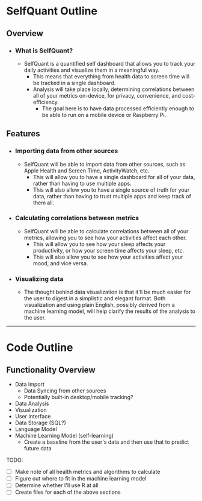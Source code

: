 # SelfQuant Outline

## Overview
- ### What is SelfQuant?
  - SelfQuant is a quantified self dashboard that allows you to track your daily activities and visualize them in a 
    meaningful way.
    - This means that everything from health data to screen time will be tracked in a single dashboard.
    - Analysis will take place locally, determining correlations between all of your metrics on-device, for privacy, 
      convenience, and cost-efficiency.
      - The goal here is to have data processed efficiently enough to be able to run on a mobile device or Raspberry Pi.

## Features
- ### Importing data from other sources
  - SelfQuant will be able to import data from other sources, such as Apple Health and Screen Time, ActivityWatch, etc.
    - This will allow you to have a single dashboard for all of your data, rather than having to use multiple apps.
    - This will also allow you to have a single source of truth for your data, rather than having to trust multiple 
      apps and keep track of them all.

- ### Calculating correlations between metrics
  - SelfQuant will be able to calculate correlations between all of your metrics, allowing you to see how your 
    activities affect each other.
    - This will allow you to see how your sleep affects your productivity, or how your screen time affects your 
      sleep, etc.
    - This will also allow you to see how your activities affect your mood, and vice versa.

- ### Visualizing data
  - The thought behind data visualization is that it'll be much easier for the user to digest in a simplistic and 
    elegant format. Both visualization and using plain English, possibly derived from a machine learning model, will 
    help clarify the results of the analysis to the user.

______________________________

# Code Outline

## Functionality Overview
- Data Import
  - Data Syncing from other sources
  - Potentially built-in desktop/mobile tracking?
- Data Analysis
- Visualization
- User Interface
- Data Storage (SQL?)
- Language Model
- Machine Learning Model (self-learning)
  - Create a baseline from the user's data and then use that to predict future data

TODO:
- [ ] Make note of all health metrics and algorithms to calculate
- [ ] Figure out where to fit in the machine learning model
- [ ] Determine whether I'll use R at all
- [ ] Create files for each of the above sections